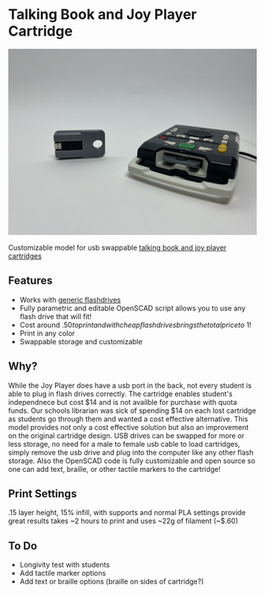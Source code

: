 # Talking Book and Joy Player Cartridge
![3D print of the cartridge with flash drive inserted](print.JPEG)


 Customizable model for usb swappable [talking book and joy player cartridges](https://www.aph.org/product/digital-talking-book-cartridge/)

## Features
- Works with [generic flashdrives](https://www.amazon.com/Kootion-Flash-Drive-Memory-Colors/dp/B016I79NPG/ref=sr_1_6?c=ts&keywords=USB+Flash+Drives&qid=1662518401&refinements=p_n_size_browse-bin%3A1259713011&rnid=1259751011&s=pc&sr=1-6&ts_id=3151491)
- Fully parametric and editable OpenSCAD script allows you to use any flash drive that will fit!
- Cost around $.50 to print and with cheap flash drives brings the total price to ~$1! 
- Print in any color
- Swappable storage and customizable

## Why?
While the Joy Player does have a usb port in the back, not every student is able to plug in flash drives correctly. The cartridge enables student's independnece but cost $14 and is not availble for purchase with quota funds. Our schools librarian was sick of spending $14 on each lost cartridge as students go through them and wanted a cost effective alternative. This model provides not only a cost effective solution but also an improvement on the original cartridge design. USB drives can be swapped for more or less storage, no need for a male to female usb cable to load cartridges, simply remove the usb drive and plug into the computer like any other flash storage. Also the OpenSCAD code is fully customizable and open source so one can add text, braille, or other tactile markers to the cartridge!

## Print Settings
.15 layer height, 15% infill, with supports and normal PLA settings provide great results takes ~2 hours to print and uses ~22g of filament (~$.60)

## To Do
- Longivity test with students
- Add tactile marker options 
- Add text or braille options (braille on sides of cartridge?)

